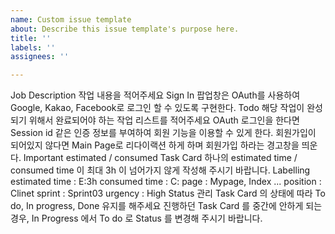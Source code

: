 ```yaml
---
name: Custom issue template
about: Describe this issue template's purpose here.
title: ''
labels: ''
assignees: ''

---
```


Job Description
작업 내용을 적어주세요
Sign In 팝업창은 OAuth를 사용하여 Google, Kakao, Facebook로 로그인 할 수 있도록 구현한다.
Todo
해당 작업이 완성되기 위해서 완료되어야 하는 작업 리스트를 적어주세요
OAuth 로그인을 한다면 Session id 같은 인증 정보를 부여하여 회원 기능을 이용할 수 있게 한다.
회원가입이 되어있지 않다면 Main Page로 리다이랙션 하게 하며 회원가입 하라는 경고창을 띄운다.
Important
estimated / consumed
Task Card 하나의 estimated time / consumed time 이 최대 3h 이 넘어가지 않게 작성해 주시기 바랍니다.
Labelling
estimated time : E:3h
consumed time : C:
page : Mypage, Index ...
position : Clinet
sprint : Sprint03
urgency : High
Status 관리
Task Card 의 상태에 따라 To do, In progress, Done 유지를 해주세요
진행하던 Task Card 를 중간에 안하게 되는 경우, In Progress 에서 To do 로 Status 를 변경해 주시기 바랍니다.
